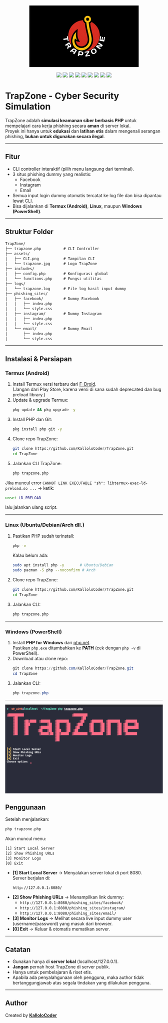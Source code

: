 <p align="center">
  <img src="assets/trapzone.jpg" alt="TryHuntMe Logo" width="350"/>
</p>
<p align="center">
  <img src="https://img.shields.io/badge/PHP-8.4-777BB4?logo=php&logoColor=white" />
  <img src="https://img.shields.io/github/tag/KalloloCoder/TrapZone.svg" />
  <img src="https://img.shields.io/github/license/KalloloCoder/TrapZone" />
  <img src="https://img.shields.io/badge/Maintained-Yes-green" />
  <img src="https://img.shields.io/badge/Open%20Source-Yes-brightgreen" />
  <img src="https://img.shields.io/github/stars/KalloloCoder/TrapZone?style=social" />
  <img src="https://img.shields.io/github/forks/KalloloCoder/TrapZone?style=social" />
  <img src="https://img.shields.io/github/issues/KalloloCoder/TrapZone" />
  <a href="https://github.com/KalloloCoder">
    <img src="https://img.shields.io/badge/Author-KalloloCoder-red" />
  </a>
</p>

# TrapZone - Cyber Security Simulation

TrapZone adalah **simulasi keamanan siber berbasis PHP** untuk mempelajari cara kerja phishing secara **aman** di server lokal.  
Proyek ini hanya untuk **edukasi** dan **latihan etis** dalam mengenali serangan phishing, **bukan untuk digunakan secara ilegal**.  

---

## Fitur
- CLI controller interaktif (pilih menu langsung dari terminal).
- 3 situs phishing dummy yang realistis:
  - Facebook
  - Instagram
  - Email
- Semua input login dummy otomatis tercatat ke log file dan bisa dipantau lewat CLI.
- Bisa dijalankan di **Termux (Android)**, **Linux**, maupun **Windows (PowerShell)**.

---

## Struktur Folder
```
TrapZone/
├── trapzone.php          # CLI Controller
├── assets/
│   ├── CLI.png           # Tampilan CLI
│   └── trapzone.jpg      # Logo TrapZone
├── includes/
│   ├── config.php        # Konfigurasi global
│   └── functions.php     # Fungsi utilitas
├── logs/
│   └── trapzone.log      # File log hasil input dummy
├── phishing_sites/
│   ├── facebook/         # Dummy Facebook
│   │   ├── index.php
│   │   └── style.css
│   ├── instagram/        # Dummy Instagram
│   │   ├── index.php
│   │   └── style.css
│   └── email/            # Dummy Email
│       ├── index.php
│       └── style.css
```

---

## Instalasi & Persiapan

### Termux (Android)
1. Install Termux versi terbaru dari [F-Droid](https://f-droid.org/en/packages/com.termux/).  
   (Jangan dari Play Store, karena versi di sana sudah deprecated dan bug preload library.)
2. Update & upgrade Termux:
   ```bash
   pkg update && pkg upgrade -y
   ```
3. Install PHP dan Git:
   ```bash
   pkg install php git -y
   ```
4. Clone repo TrapZone:
   ```bash
   git clone https://github.com/KalloloCoder/TrapZone.git
   cd TrapZone
   ```
5. Jalankan CLI TrapZone:
   ```bash
   php trapzone.php
   ```

 Jika muncul error `CANNOT LINK EXECUTABLE "sh": libtermux-exec-ld-preload.so ...` → ketik:
```bash
unset LD_PRELOAD
```
lalu jalankan ulang script.

---

### Linux (Ubuntu/Debian/Arch dll.)
1. Pastikan PHP sudah terinstall:
   ```bash
   php -v
   ```
   Kalau belum ada:
   ```bash
   sudo apt install php -y       # Ubuntu/Debian
   sudo pacman -S php --noconfirm # Arch
   ```
2. Clone repo TrapZone:
   ```bash
   git clone https://github.com/KalloloCoder/TrapZone.git
   cd TrapZone
   ```
3. Jalankan CLI:
   ```bash
   php trapzone.php
   ```

---

### Windows (PowerShell)
1. Install **PHP for Windows** dari [php.net](https://windows.php.net/download/).  
   Pastikan `php.exe` ditambahkan ke **PATH** (cek dengan `php -v` di PowerShell).
2. Download atau clone repo:
   ```powershell
   git clone https://github.com/KalloloCoder/TrapZone.git
   cd TrapZone
   ```
3. Jalankan CLI:
   ```powershell
   php trapzone.php
   ```

---
![TrapZone_Picture](assets/CLI.png)

## Penggunaan
Setelah menjalankan:
```bash
php trapzone.php
```

Akan muncul menu:
```
[1] Start Local Server
[2] Show Phishing URLs
[3] Monitor Logs
[0] Exit
```

- **[1] Start Local Server** → Menyalakan server lokal di port 8080.  
  Server berjalan di:  
  ```
  http://127.0.0.1:8080/
  ```
- **[2] Show Phishing URLs** → Menampilkan link dummy:
  - `http://127.0.0.1:8080/phishing_sites/facebook/`
  - `http://127.0.0.1:8080/phishing_sites/instagram/`
  - `http://127.0.0.1:8080/phishing_sites/email/`
- **[3] Monitor Logs** → Melihat secara live input dummy user (username/password) yang masuk dari browser.  
- **[0] Exit** → Keluar & otomatis mematikan server.

---

## Catatan
- Gunakan hanya di **server lokal** (localhost/127.0.0.1).  
- **Jangan** pernah host TrapZone di server publik.  
- Hanya untuk pembelajaran & riset etis.  
- Apabila ada penyalahgunaan oleh pengguna, maka author tidak bertanggungjawab atas segala tindakan yang dilakukan pengguna.

---

## Author
Created by [**KalloloCoder**](https://github.com/KalloloCoder) 

